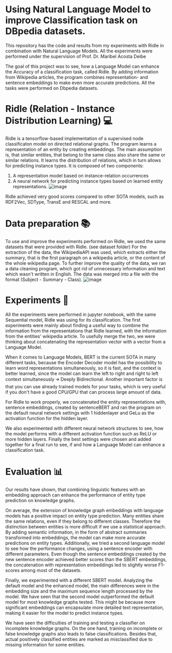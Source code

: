 # Using Natural Language Model to improve Classification task on DBpedia datasets.
This repository has the code and results from my experiments with Ridle in combination with Natural Language Models.
All the experiments were performed under the supervision of Prof. Dr. Maribel Acosta Deibe

The goal of this project was to see, how a Language Model can enhance the Accuracy of a classification task, called Ridle. By adding information from Wikipedia articles, the program combines representation- and sentence embeddings to make even more accurate predictions. All the tasks were performed on Dbpedia datasets.

# Ridle (Relation - Instance Distribution Learning) 💻
Ridle is a tensorflow-based implementation of a supervised node classificaton model on directed relational graphs. The program learns a representation of an entity by creating embeddings. The main assumption is, that similar entities, that belong to the same class also share the same or similar relations. It learns the distribution of relations, which in turn allows for predicting instance types. It is composed of two components: 
1. A representation model based on instance-relation occurrences 
2. A neural network for predicting instance types based on learned entity representations.
![image](https://user-images.githubusercontent.com/81161341/148765750-7c447177-d4b1-4ce8-bc4e-7a89fa956e50.png)

Ridle achieved very good scores compared to other SOTA models, such as RDF2Vec, SDType, TransE and RESCAL and more. 

# Data preparation 📚
To use and improve the experiments performed on Ridle, we used the same datasets that were provided with Ridle. (see dataset folder) For the extraction of the data, the WikipediaAPI was used, which extracts either the summary, that is the first paragraph on a wikipedia article, or the content of the whole wikipedia page. To further improve the quality of the data, we ran a data cleaning program, which got rid of unnecessary information and text which wasn't written in English. The data was merged into a file with the format (Subject - Summary - Class).
![image](https://user-images.githubusercontent.com/81161341/148771055-83ee2563-e941-49d7-950b-89f838b2f743.png)

# Experiments :wrench:
All the experiments were performed in jupyter notebook, with the same Sequential model, Ridle was using for its classification.
The first experiments were mainly about finding a useful way to combine the information from the representations that Ridle learned, with the information from the entities' wikipedia article. To usefully merge the two, we were thinking about concatenating the representation vector with a vector from a Language Model.

When it comes to Language Models, BERT is the current SOTA in many different tasks, because the Encoder Decoder model has the possibility to learn word representations simultaneously, so it is fast, and the context is better learned, since the model can learn the left to right and right to left context simultaneously 🡪 Deeply Bidirectional.
Another important factor is that you can use already trained models for your tasks, which is very useful if you don't have a good CPU/GPU that can process large amount of data.

For Ridle to work properly, we concatenated the entity representations with, sentence embeddings, created by sentenceBERT and ran the program on the default neural network settings with 1 hiddenlayer and GeLu as the activation function for the hidden layer.

We also experimented with different neural network structures to see, how the model performs with a different activation function such as ReLU or more hidden layers.
Finally the best settings were chosen and added together for a final run to see, if and how a Language Model can enhance a classification task.
# Evaluation :bar_chart:
Our results have shown, that combining linguistic features with an embedding approach can
enhance the performance of entity type prediction on knowledge graphs.

On average, the extension of knowledge graph embeddings with language models has a
positive impact on entity type prediction. Many entities share the same relations, even if they
belong to different classes. Therefore the distinction between entities is more difficult if we
use a statistical approach. By adding semantic information, in the form of abstract summaries
transformed into embeddings, the model can make more accurate predictions on entity types.
Additionally, we tried a second language model to see how the performance changes, using
a sentence encoder with different parameters. Even though the sentence embeddings created
by the new sentence encoder achieved better scores than the SBERT embeddings, the concatenation with representation embeddings led to slightly worse F1-scores among most of the
datasets.

Finally, we experimented with a different SBERT model. Analyzing the default model
and the enhanced model, the main differences were in the embedding size and the maximum
sequence length processed by the model. We have seen that the second model outperformed
the default model for most knowledge graphs tested. This might be because more significant
embeddings can encapsulate more detailed text representation, making it easier for the model
to predict instance types.

We have seen the difficulties of training and testing a classifier on incomplete knowledge
graphs. On the one hand, training on incomplete or false knowledge graphs also leads to false
classifications. Besides that, actual positively classified entities are marked as misclassified
due to missing information for some entities.
